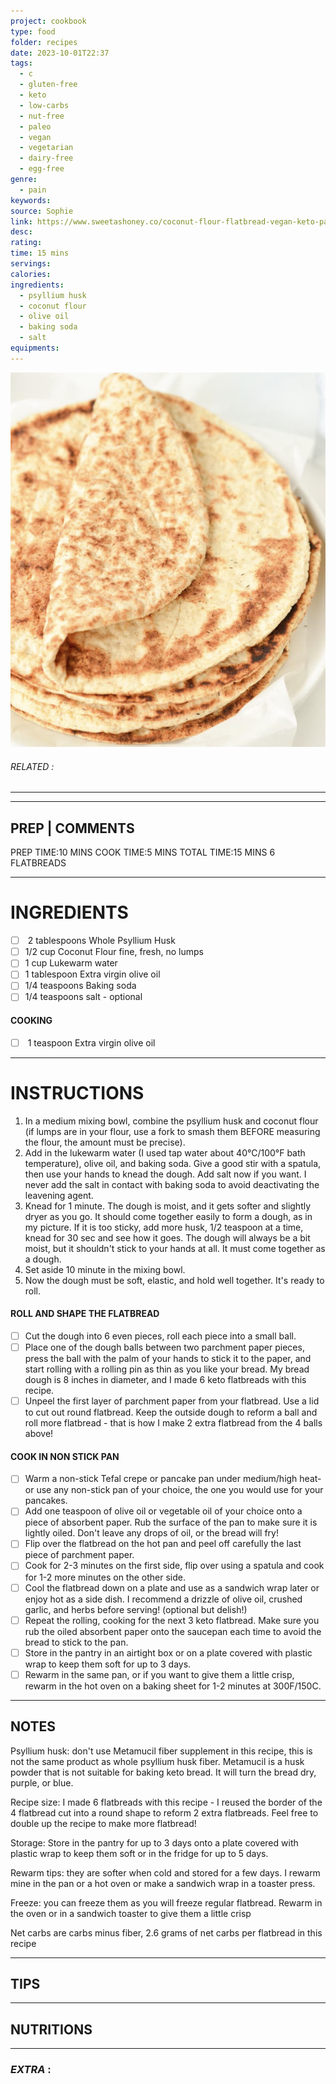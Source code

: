 ```yaml
---
project: cookbook
type: food
folder: recipes
date: 2023-10-01T22:37
tags:
  - c
  - gluten-free
  - keto
  - low-carbs
  - nut-free
  - paleo
  - vegan
  - vegetarian
  - dairy-free
  - egg-free
genre:
  - pain
keywords: 
source: Sophie
link: https://www.sweetashoney.co/coconut-flour-flatbread-vegan-keto-paleo/#wprm-recipe-container-14071
desc: 
rating: 
time: 15 mins
servings: 
calories: 
ingredients:
  - psyllium husk
  - coconut flour
  - olive oil
  - baking soda
  - salt
equipments:
---
```


![IMAGE](image_639.png)

###### *RELATED* : 
---


---
## PREP | COMMENTS

PREP TIME:10 MINS
COOK TIME:5 MINS
TOTAL TIME:15 MINS
6 FLATBREADS

---
# INGREDIENTS

- [ ]  2 tablespoons Whole Psyllium Husk
- [ ] 1/2 cup Coconut Flour fine, fresh, no lumps
- [ ] 1 cup Lukewarm water
- [ ] 1 tablespoon Extra virgin olive oil
- [ ] 1/4 teaspoons Baking soda
- [ ] 1/4 teaspoons salt - optional

#### COOKING

- [ ]  1 teaspoon Extra virgin olive oil

---
# INSTRUCTIONS

1. In a medium mixing bowl, combine the psyllium husk and coconut flour (if lumps are in your flour, use a fork to smash them BEFORE measuring the flour, the amount must be precise). 
2. Add in the lukewarm water (I used tap water about 40°C/100°F bath temperature), olive oil, and baking soda. Give a good stir with a spatula, then use your hands to knead the dough. Add salt now if you want. I never add the salt in contact with baking soda to avoid deactivating the leavening agent.
3. Knead for 1 minute. The dough is moist, and it gets softer and slightly dryer as you go. It should come together easily to form a dough, as in my picture. If it is too sticky, add more husk, 1/2 teaspoon at a time, knead for 30 sec and see how it goes. The dough will always be a bit moist, but it shouldn't stick to your hands at all. It must come together as a dough. 
4. Set aside 10 minute in the mixing bowl. 
5. Now the dough must be soft, elastic, and hold well together. It's ready to roll. 

#### ROLL AND SHAPE THE FLATBREAD

- [ ] Cut the dough into 6 even pieces, roll each piece into a small ball. 
- [ ] Place one of the dough balls between two parchment paper pieces, press the ball with the palm of your hands to stick it to the paper, and start rolling with a rolling pin as thin as you like your bread. My bread dough is 8 inches in diameter, and I made 6 keto flatbreads with this recipe. 
- [ ] Unpeel the first layer of parchment paper from your flatbread. Use a lid to cut out round flatbread. Keep the outside dough to reform a ball and roll more flatbread - that is how I make 2 extra flatbread from the 4 balls above! 

#### COOK IN NON STICK PAN

- [ ] Warm a non-stick Tefal crepe or pancake pan under medium/high heat- or use any non-stick pan of your choice, the one you would use for your pancakes.  
- [ ] Add one teaspoon of olive oil or vegetable oil of your choice onto a piece of absorbent paper. Rub the surface of the pan to make sure it is lightly oiled. Don't leave any drops of oil, or the bread will fry!  
- [ ] Flip over the flatbread on the hot pan and peel off carefully the last piece of parchment paper.   
- [ ] Cook for 2-3 minutes on the first side, flip over using a spatula and cook for 1-2 more minutes on the other side.  
- [ ] Cool the flatbread down on a plate and use as a sandwich wrap later or enjoy hot as a side dish. I recommend a drizzle of olive oil, crushed garlic, and herbs before serving! (optional but delish!)
- [ ] Repeat the rolling, cooking for the next 3 keto flatbread. Make sure you rub the oiled absorbent paper onto the saucepan each time to avoid the bread to stick to the pan. 
- [ ] Store in the pantry in an airtight box or on a plate covered with plastic wrap to keep them soft for up to 3 days. 
- [ ] Rewarm in the same pan, or if you want to give them a little crisp, rewarm in the hot oven on a baking sheet for 1-2 minutes at 300F/150C.

---
## NOTES

Psyllium husk: don't use Metamucil fiber supplement in this recipe, this is not the same product as whole psyllium husk fiber. Metamucil is a husk powder that is not suitable for baking keto bread. It will turn the bread dry, purple, or blue.

Recipe size: I made 6 flatbreads with this recipe - I reused the border of the 4 flatbread cut into a round shape to reform 2 extra flatbreads. Feel free to double up the recipe to make more flatbread! 

Storage: Store in the pantry for up to 3 days onto a plate covered with plastic wrap to keep them soft or in the fridge for up to 5 days.

Rewarm tips: they are softer when cold and stored for a few days. I rewarm mine in the pan or a hot oven or make a sandwich wrap in a toaster press.

Freeze: you can freeze them as you will freeze regular flatbread. Rewarm in the oven or in a sandwich toaster to give them a little crisp

Net carbs are carbs minus fiber, 2.6 grams of net carbs per flatbread in this recipe

---
## TIPS



---
## NUTRITIONS



---
### *EXTRA* :



